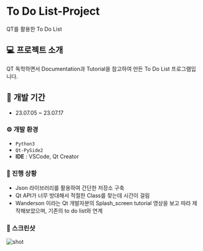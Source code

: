 # To Do List-Project

QT를 활용한 To Do List

## 💻 프로젝트 소개

QT 독학하면서 Documentation과 Tutorial을 참고하여 만든 To Do List 프로그램입니다.

## 📅 개발 기간

- 23.07.05 ~ 23.07.17

### ⚙ 개발 환경

- `Python3`
- `Qt-PySide2`
- **IDE** : VSCode, Qt Creator

### 🎰 진행 상황

- Json 라이브러리를 활용하여 간단한 저장소 구축
- Qt API가 너무 방대해서 적절한 Class를 찾는데 시간이 걸림
- Wanderson 이라는 Qt 개발자분의 Splash_screen tutorial 영상을 보고 따라 제작해보았으며, 기존의 to do list와 연계

### 🎉 스크린샷

![shot](https://github.com/nash4826/Maxwell_system/assets/84267693/364ef617-bec1-482c-af09-46cfdcdf5788)
